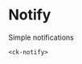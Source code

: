 # Notify

Simple notifications

<CkNotifyExample/>

```vue
<ck-notify>
```

<script setup>
import CkNotifyExample from './CkNotifyExample.vue'
</script>
